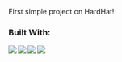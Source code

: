 First simple project on HardHat!

### Built With:

<img align="left" src="https://img.shields.io/badge/Solidity-e6e6e6?style=for-the-badge&logo=solidity&logoColor=black" />
<img align="left" src="https://img.shields.io/badge/hardhat-000000?style=for-the-badge" />
<img align="left" src="https://img.shields.io/badge/Javascript-9cf?style=for-the-badge&" />
<img align="left" src="https://img.shields.io/badge/Ethereum-3C3C3D?style=for-the-badge&logo=Ethereum&logoColor=white" />

